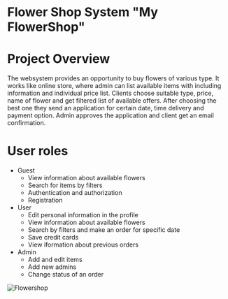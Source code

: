 # Flower Shop System "My FlowerShop"
# Project Overview
The websystem provides an opportunity to buy flowers of various type. It works like online store, where admin can list available items with including information and individual price list. Clients choose suitable type, price, name of flower and get filtered list of available offers. After choosing the best one they send an application for certain date, time delivery and payment option. Admin approves the application and client get an email confirmation.
# User roles
+ Guest
  + View information about available flowers
  + Search for items by filters
  + Authentication and authorization
  + Registration
+ User
  + Edit personal information in the profile
  + View information about available flowers
  + Search by filters and make an order for specific date
  + Save credit cards
  + View iformation about previous orders
+ Admin
  + Add and edit items
  + Add new admins
  + Change status of an order


![Flowershop](https://user-images.githubusercontent.com/56219016/113181460-77d39900-925a-11eb-980a-96908b3c26e8.png)
